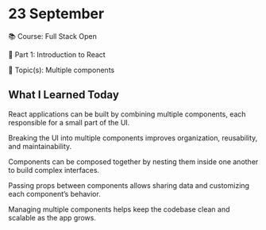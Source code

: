 # 23 September

📚 Course: Full Stack Open

🧩 Part 1: Introduction to React

🔖 Topic(s): Multiple components

## What I Learned Today

React applications can be built by combining multiple components, each responsible for a small part of the UI.

Breaking the UI into multiple components improves organization, reusability, and maintainability.

Components can be composed together by nesting them inside one another to build complex interfaces.

Passing props between components allows sharing data and customizing each component’s behavior.

Managing multiple components helps keep the codebase clean and scalable as the app grows.



